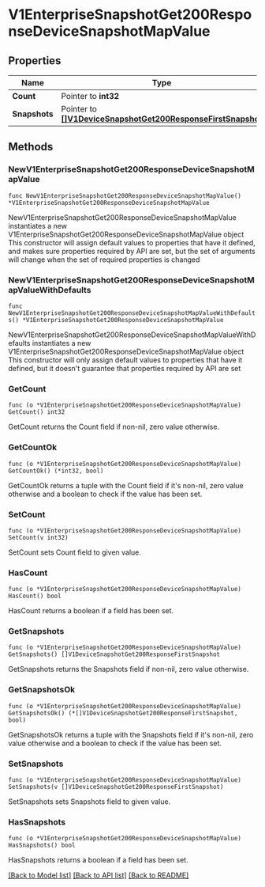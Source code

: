 # V1EnterpriseSnapshotGet200ResponseDeviceSnapshotMapValue

## Properties

Name | Type | Description | Notes
------------ | ------------- | ------------- | -------------
**Count** | Pointer to **int32** |  | [optional] 
**Snapshots** | Pointer to [**[]V1DeviceSnapshotGet200ResponseFirstSnapshot**](V1DeviceSnapshotGet200ResponseFirstSnapshot.md) |  | [optional] 

## Methods

### NewV1EnterpriseSnapshotGet200ResponseDeviceSnapshotMapValue

`func NewV1EnterpriseSnapshotGet200ResponseDeviceSnapshotMapValue() *V1EnterpriseSnapshotGet200ResponseDeviceSnapshotMapValue`

NewV1EnterpriseSnapshotGet200ResponseDeviceSnapshotMapValue instantiates a new V1EnterpriseSnapshotGet200ResponseDeviceSnapshotMapValue object
This constructor will assign default values to properties that have it defined,
and makes sure properties required by API are set, but the set of arguments
will change when the set of required properties is changed

### NewV1EnterpriseSnapshotGet200ResponseDeviceSnapshotMapValueWithDefaults

`func NewV1EnterpriseSnapshotGet200ResponseDeviceSnapshotMapValueWithDefaults() *V1EnterpriseSnapshotGet200ResponseDeviceSnapshotMapValue`

NewV1EnterpriseSnapshotGet200ResponseDeviceSnapshotMapValueWithDefaults instantiates a new V1EnterpriseSnapshotGet200ResponseDeviceSnapshotMapValue object
This constructor will only assign default values to properties that have it defined,
but it doesn't guarantee that properties required by API are set

### GetCount

`func (o *V1EnterpriseSnapshotGet200ResponseDeviceSnapshotMapValue) GetCount() int32`

GetCount returns the Count field if non-nil, zero value otherwise.

### GetCountOk

`func (o *V1EnterpriseSnapshotGet200ResponseDeviceSnapshotMapValue) GetCountOk() (*int32, bool)`

GetCountOk returns a tuple with the Count field if it's non-nil, zero value otherwise
and a boolean to check if the value has been set.

### SetCount

`func (o *V1EnterpriseSnapshotGet200ResponseDeviceSnapshotMapValue) SetCount(v int32)`

SetCount sets Count field to given value.

### HasCount

`func (o *V1EnterpriseSnapshotGet200ResponseDeviceSnapshotMapValue) HasCount() bool`

HasCount returns a boolean if a field has been set.

### GetSnapshots

`func (o *V1EnterpriseSnapshotGet200ResponseDeviceSnapshotMapValue) GetSnapshots() []V1DeviceSnapshotGet200ResponseFirstSnapshot`

GetSnapshots returns the Snapshots field if non-nil, zero value otherwise.

### GetSnapshotsOk

`func (o *V1EnterpriseSnapshotGet200ResponseDeviceSnapshotMapValue) GetSnapshotsOk() (*[]V1DeviceSnapshotGet200ResponseFirstSnapshot, bool)`

GetSnapshotsOk returns a tuple with the Snapshots field if it's non-nil, zero value otherwise
and a boolean to check if the value has been set.

### SetSnapshots

`func (o *V1EnterpriseSnapshotGet200ResponseDeviceSnapshotMapValue) SetSnapshots(v []V1DeviceSnapshotGet200ResponseFirstSnapshot)`

SetSnapshots sets Snapshots field to given value.

### HasSnapshots

`func (o *V1EnterpriseSnapshotGet200ResponseDeviceSnapshotMapValue) HasSnapshots() bool`

HasSnapshots returns a boolean if a field has been set.


[[Back to Model list]](../README.md#documentation-for-models) [[Back to API list]](../README.md#documentation-for-api-endpoints) [[Back to README]](../README.md)


